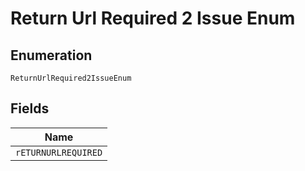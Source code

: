 
# Return Url Required 2 Issue Enum

## Enumeration

`ReturnUrlRequired2IssueEnum`

## Fields

| Name |
|  --- |
| `rETURNURLREQUIRED` |

